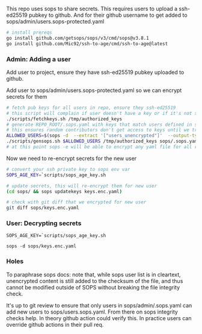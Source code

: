 This repo uses sops to share secrets. This requires users to upload a ssh-ed25519 pubkey to github. And for their github username to get added to sops/admin/users.sops-protected.yaml

```bash
# install prereqs
go install github.com/getsops/sops/v3/cmd/sops@v3.8.1
go install github.com/Mic92/ssh-to-age/cmd/ssh-to-age@latest
```

### Admin: Adding a user

Add user to project, ensure they have ssh-ed25519 pubkey uploaded to github.

Add user to sops/admin/users.sops-protected.yaml so we can encrypt secrets for them

```bash
# fetch pub keys for all users in repo, ensure they ssh-ed25519
# this script will complain if user doesn't have a key or if it's not ssh-ed25519
./scripts/fetchkeys.sh /tmp/authorized_keys
# generate REPO_ROOT/.sops.yaml with keys that match users defined in sops_users.txt
# this ensures random contributors don't get access to keys until we trust em
ALLOWED_USERS=$(sops -d  --extract '["users_unencrypted"]'  --output-type json sops/admin/users.sops-protected.yaml | jq -r 'join(",")')
./scripts/gensops.sh $ALLOWED_USERS /tmp/authorized_keys sops/.sops.yaml
# at this point sops -e will be able to encrypt any yaml file for all recipients who have ssh-ed25519 keys uploaded to github and have been added to sops_users.txt
```

Now we need to re-encrypt secrets for the new user

```bash
# convert your ssh private key to sops env var
SOPS_AGE_KEY=`scripts/sops_age_key.sh

# update secrets, this will re-encrypt them for new user
(cd sops/ && sops updatekeys keys.enc.yaml)

# check with git diff that we encrypted for new user
git diff sops/keys.enc.yaml
```

### User: Decrypting secrets

```
SOPS_AGE_KEY=`scripts/sops_age_key.sh

sops -d sops/keys.enc.yaml

```

### Holes

To paraphrase sops docs: note that, while sops user list is in cleartext, unencrypted content is still added to the checksum of the file, and thus cannot be modified outside of SOPS without breaking the file integrity check.

It's up to git review to ensure that only users in sops/admin/.sops.yaml can add new users to sops/users.sops.yaml. From there on sops integrity checks help. In theory github action could verify this. In practice users can override github actions in their pull req.

